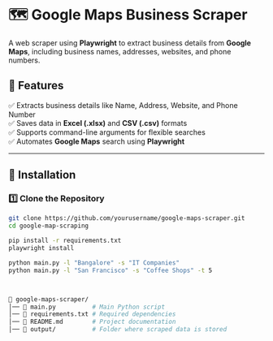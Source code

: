 # 🗺️ Google Maps Business Scraper  

A web scraper using **Playwright** to extract business details from **Google Maps**, including business names, addresses, websites, and phone numbers.  

## 📌 Features  
✅ Extracts business details like Name, Address, Website, and Phone Number  
✅ Saves data in **Excel (.xlsx)** and **CSV (.csv)** formats  
✅ Supports command-line arguments for flexible searches  
✅ Automates **Google Maps** search using **Playwright**  

---

## 🚀 Installation  

### **1️⃣ Clone the Repository**  
```bash
git clone https://github.com/yourusername/google-maps-scraper.git
cd google-map-scraping

pip install -r requirements.txt
playwright install

python main.py -l "Bangalore" -s "IT Companies"
python main.py -l "San Francisco" -s "Coffee Shops" -t 5



📂 google-maps-scraper/
│── 📄 main.py          # Main Python script
│── 📄 requirements.txt # Required dependencies
│── 📄 README.md        # Project documentation
│── 📂 output/          # Folder where scraped data is stored



